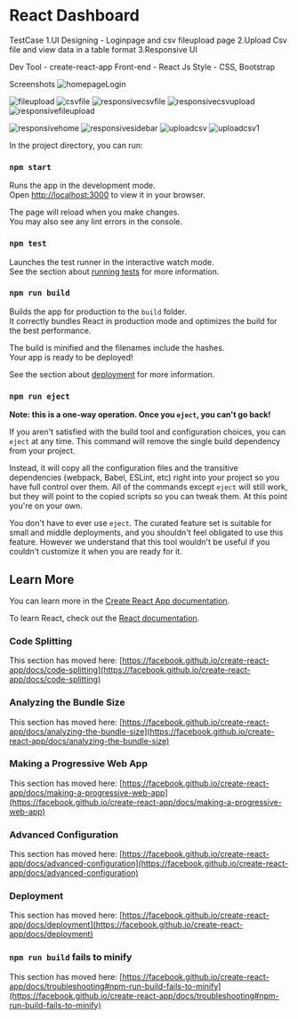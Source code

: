 # React Dashboard

TestCase
1.UI Designing - Loginpage and csv fileupload page
2.Upload Csv file and view data in a table format
3.Responsive UI

Dev Tool - create-react-app
Front-end - React Js
Style - CSS, Bootstrap

Screenshots
![homepageLogin](https://github.com/kavya191/react_dashboard/assets/71579004/87205c9c-43ac-4d91-a005-fe07438584e1)


![fileupload](https://github.com/kavya191/react_dashboard/assets/71579004/9415110a-5d98-4bb6-992e-66f39475626e)
![csvfile](https://github.com/kavya191/react_dashboard/assets/71579004/dd68d954-c49c-44e5-9e1e-7261e4a852bd)
![responsivecsvfile](https://github.com/kavya191/react_dashboard/assets/71579004/e07f10f1-4fc7-4293-8ca4-2d09beb2a970)
![responsivecsvupload](https://github.com/kavya191/react_dashboard/assets/71579004/37fc18c7-3a38-41a6-8434-4f1d303781fd)
![responsivefileupload](https://github.com/kavya191/react_dashboard/assets/71579004/a84f816e-6a65-4e2c-8acd-95f880edd18a)

![responsivehome](https://github.com/kavya191/react_dashboard/assets/71579004/1ec47489-c876-4031-9297-7745ce9b9278)
![responsivesidebar](https://github.com/kavya191/react_dashboard/assets/71579004/95492bdf-7e85-4315-90eb-fb2d7bc977e1)
![uploadcsv](https://github.com/kavya191/react_dashboard/assets/71579004/c132cb8c-ac13-45f6-b612-c2a1d2ac03a8)
![uploadcsv1](https://github.com/kavya191/react_dashboard/assets/71579004/3ee83d70-973a-4e60-82a4-f6c0569f7840)


In the project directory, you can run:

### `npm start`

Runs the app in the development mode.\
Open [http://localhost:3000](http://localhost:3000) to view it in your browser.

The page will reload when you make changes.\
You may also see any lint errors in the console.

### `npm test`

Launches the test runner in the interactive watch mode.\
See the section about [running tests](https://facebook.github.io/create-react-app/docs/running-tests) for more information.

### `npm run build`

Builds the app for production to the `build` folder.\
It correctly bundles React in production mode and optimizes the build for the best performance.

The build is minified and the filenames include the hashes.\
Your app is ready to be deployed!

See the section about [deployment](https://facebook.github.io/create-react-app/docs/deployment) for more information.

### `npm run eject`

**Note: this is a one-way operation. Once you `eject`, you can't go back!**

If you aren't satisfied with the build tool and configuration choices, you can `eject` at any time. This command will remove the single build dependency from your project.

Instead, it will copy all the configuration files and the transitive dependencies (webpack, Babel, ESLint, etc) right into your project so you have full control over them. All of the commands except `eject` will still work, but they will point to the copied scripts so you can tweak them. At this point you're on your own.

You don't have to ever use `eject`. The curated feature set is suitable for small and middle deployments, and you shouldn't feel obligated to use this feature. However we understand that this tool wouldn't be useful if you couldn't customize it when you are ready for it.

## Learn More

You can learn more in the [Create React App documentation](https://facebook.github.io/create-react-app/docs/getting-started).

To learn React, check out the [React documentation](https://reactjs.org/).

### Code Splitting

This section has moved here: [https://facebook.github.io/create-react-app/docs/code-splitting](https://facebook.github.io/create-react-app/docs/code-splitting)

### Analyzing the Bundle Size

This section has moved here: [https://facebook.github.io/create-react-app/docs/analyzing-the-bundle-size](https://facebook.github.io/create-react-app/docs/analyzing-the-bundle-size)

### Making a Progressive Web App

This section has moved here: [https://facebook.github.io/create-react-app/docs/making-a-progressive-web-app](https://facebook.github.io/create-react-app/docs/making-a-progressive-web-app)

### Advanced Configuration

This section has moved here: [https://facebook.github.io/create-react-app/docs/advanced-configuration](https://facebook.github.io/create-react-app/docs/advanced-configuration)

### Deployment

This section has moved here: [https://facebook.github.io/create-react-app/docs/deployment](https://facebook.github.io/create-react-app/docs/deployment)

### `npm run build` fails to minify

This section has moved here: [https://facebook.github.io/create-react-app/docs/troubleshooting#npm-run-build-fails-to-minify](https://facebook.github.io/create-react-app/docs/troubleshooting#npm-run-build-fails-to-minify)
